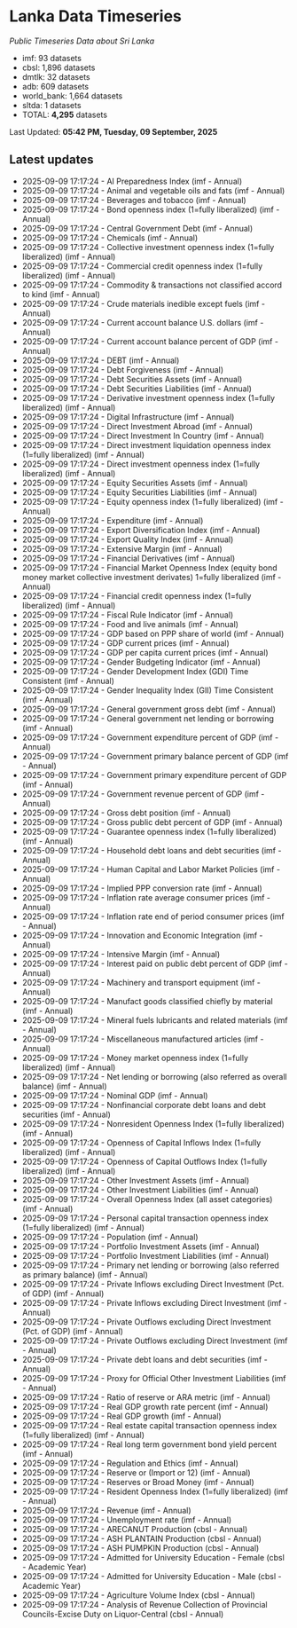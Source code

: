 # Lanka Data Timeseries
*Public Timeseries Data about Sri Lanka*

* imf: 93 datasets
* cbsl: 1,896 datasets
* dmtlk: 32 datasets
* adb: 609 datasets
* world_bank: 1,664 datasets
* sltda: 1 datasets
* TOTAL: **4,295** datasets

Last Updated: **05:42 PM, Tuesday, 09 September, 2025**

## Latest updates

* 2025-09-09 17:17:24 - AI Preparedness Index (imf - Annual)
* 2025-09-09 17:17:24 - Animal and vegetable oils and fats (imf - Annual)
* 2025-09-09 17:17:24 - Beverages and tobacco (imf - Annual)
* 2025-09-09 17:17:24 - Bond openness index (1=fully liberalized) (imf - Annual)
* 2025-09-09 17:17:24 - Central Government Debt (imf - Annual)
* 2025-09-09 17:17:24 - Chemicals (imf - Annual)
* 2025-09-09 17:17:24 - Collective investment openness index (1=fully liberalized) (imf - Annual)
* 2025-09-09 17:17:24 - Commercial credit openness index (1=fully liberalized) (imf - Annual)
* 2025-09-09 17:17:24 - Commodity & transactions not classified accord to kind (imf - Annual)
* 2025-09-09 17:17:24 - Crude materials inedible except fuels (imf - Annual)
* 2025-09-09 17:17:24 - Current account balance U.S. dollars (imf - Annual)
* 2025-09-09 17:17:24 - Current account balance percent of GDP (imf - Annual)
* 2025-09-09 17:17:24 - DEBT (imf - Annual)
* 2025-09-09 17:17:24 - Debt Forgiveness (imf - Annual)
* 2025-09-09 17:17:24 - Debt Securities Assets (imf - Annual)
* 2025-09-09 17:17:24 - Debt Securities Liabilities (imf - Annual)
* 2025-09-09 17:17:24 - Derivative investment openness index (1=fully liberalized) (imf - Annual)
* 2025-09-09 17:17:24 - Digital Infrastructure (imf - Annual)
* 2025-09-09 17:17:24 - Direct Investment Abroad (imf - Annual)
* 2025-09-09 17:17:24 - Direct Investment In Country (imf - Annual)
* 2025-09-09 17:17:24 - Direct investment liquidation openness index (1=fully liberalized) (imf - Annual)
* 2025-09-09 17:17:24 - Direct investment openness index (1=fully liberalized) (imf - Annual)
* 2025-09-09 17:17:24 - Equity Securities Assets (imf - Annual)
* 2025-09-09 17:17:24 - Equity Securities Liabilities (imf - Annual)
* 2025-09-09 17:17:24 - Equity openness index (1=fully liberalized) (imf - Annual)
* 2025-09-09 17:17:24 - Expenditure (imf - Annual)
* 2025-09-09 17:17:24 - Export Diversification Index (imf - Annual)
* 2025-09-09 17:17:24 - Export Quality Index (imf - Annual)
* 2025-09-09 17:17:24 - Extensive Margin (imf - Annual)
* 2025-09-09 17:17:24 - Financial Derivatives (imf - Annual)
* 2025-09-09 17:17:24 - Financial Market Openness Index (equity bond money market collective investment derivates) 1=fully liberalized (imf - Annual)
* 2025-09-09 17:17:24 - Financial credit openness index (1=fully liberalized) (imf - Annual)
* 2025-09-09 17:17:24 - Fiscal Rule Indicator (imf - Annual)
* 2025-09-09 17:17:24 - Food and live animals (imf - Annual)
* 2025-09-09 17:17:24 - GDP based on PPP share of world (imf - Annual)
* 2025-09-09 17:17:24 - GDP current prices (imf - Annual)
* 2025-09-09 17:17:24 - GDP per capita current prices (imf - Annual)
* 2025-09-09 17:17:24 - Gender Budgeting Indicator (imf - Annual)
* 2025-09-09 17:17:24 - Gender Development Index (GDI) Time Consistent (imf - Annual)
* 2025-09-09 17:17:24 - Gender Inequality Index (GII) Time Consistent (imf - Annual)
* 2025-09-09 17:17:24 - General government gross debt (imf - Annual)
* 2025-09-09 17:17:24 - General government net lending or borrowing (imf - Annual)
* 2025-09-09 17:17:24 - Government expenditure percent of GDP (imf - Annual)
* 2025-09-09 17:17:24 - Government primary balance percent of GDP (imf - Annual)
* 2025-09-09 17:17:24 - Government primary expenditure percent of GDP (imf - Annual)
* 2025-09-09 17:17:24 - Government revenue percent of GDP (imf - Annual)
* 2025-09-09 17:17:24 - Gross debt position (imf - Annual)
* 2025-09-09 17:17:24 - Gross public debt percent of GDP (imf - Annual)
* 2025-09-09 17:17:24 - Guarantee openness index (1=fully liberalized) (imf - Annual)
* 2025-09-09 17:17:24 - Household debt loans and debt securities (imf - Annual)
* 2025-09-09 17:17:24 - Human Capital and Labor Market Policies (imf - Annual)
* 2025-09-09 17:17:24 - Implied PPP conversion rate (imf - Annual)
* 2025-09-09 17:17:24 - Inflation rate average consumer prices (imf - Annual)
* 2025-09-09 17:17:24 - Inflation rate end of period consumer prices (imf - Annual)
* 2025-09-09 17:17:24 - Innovation and Economic Integration (imf - Annual)
* 2025-09-09 17:17:24 - Intensive Margin (imf - Annual)
* 2025-09-09 17:17:24 - Interest paid on public debt percent of GDP (imf - Annual)
* 2025-09-09 17:17:24 - Machinery and transport equipment (imf - Annual)
* 2025-09-09 17:17:24 - Manufact goods classified chiefly by material (imf - Annual)
* 2025-09-09 17:17:24 - Mineral fuels lubricants and related materials (imf - Annual)
* 2025-09-09 17:17:24 - Miscellaneous manufactured articles (imf - Annual)
* 2025-09-09 17:17:24 - Money market openness index (1=fully liberalized) (imf - Annual)
* 2025-09-09 17:17:24 - Net lending or borrowing (also referred as overall balance) (imf - Annual)
* 2025-09-09 17:17:24 - Nominal GDP (imf - Annual)
* 2025-09-09 17:17:24 - Nonfinancial corporate debt loans and debt securities (imf - Annual)
* 2025-09-09 17:17:24 - Nonresident Openness Index (1=fully liberalized) (imf - Annual)
* 2025-09-09 17:17:24 - Openness of Capital Inflows Index (1=fully liberalized) (imf - Annual)
* 2025-09-09 17:17:24 - Openness of Capital Outflows Index (1=fully liberalized) (imf - Annual)
* 2025-09-09 17:17:24 - Other Investment Assets (imf - Annual)
* 2025-09-09 17:17:24 - Other Investment Liabilities (imf - Annual)
* 2025-09-09 17:17:24 - Overall Openness Index (all asset categories) (imf - Annual)
* 2025-09-09 17:17:24 - Personal capital transaction openness index (1=fully liberalized) (imf - Annual)
* 2025-09-09 17:17:24 - Population (imf - Annual)
* 2025-09-09 17:17:24 - Portfolio Investment Assets (imf - Annual)
* 2025-09-09 17:17:24 - Portfolio Investment Liabilities (imf - Annual)
* 2025-09-09 17:17:24 - Primary net lending or borrowing (also referred as primary balance) (imf - Annual)
* 2025-09-09 17:17:24 - Private Inflows excluding Direct Investment (Pct. of GDP) (imf - Annual)
* 2025-09-09 17:17:24 - Private Inflows excluding Direct Investment (imf - Annual)
* 2025-09-09 17:17:24 - Private Outflows excluding Direct Investment (Pct. of GDP) (imf - Annual)
* 2025-09-09 17:17:24 - Private Outflows excluding Direct Investment (imf - Annual)
* 2025-09-09 17:17:24 - Private debt loans and debt securities (imf - Annual)
* 2025-09-09 17:17:24 - Proxy for Official Other Investment Liabilities (imf - Annual)
* 2025-09-09 17:17:24 - Ratio of reserve or ARA metric (imf - Annual)
* 2025-09-09 17:17:24 - Real GDP growth rate percent (imf - Annual)
* 2025-09-09 17:17:24 - Real GDP growth (imf - Annual)
* 2025-09-09 17:17:24 - Real estate capital transaction openness index (1=fully liberalized) (imf - Annual)
* 2025-09-09 17:17:24 - Real long term government bond yield percent (imf - Annual)
* 2025-09-09 17:17:24 - Regulation and Ethics (imf - Annual)
* 2025-09-09 17:17:24 - Reserve or (Import or 12) (imf - Annual)
* 2025-09-09 17:17:24 - Reserves or Broad Money (imf - Annual)
* 2025-09-09 17:17:24 - Resident Openness Index (1=fully liberalized) (imf - Annual)
* 2025-09-09 17:17:24 - Revenue (imf - Annual)
* 2025-09-09 17:17:24 - Unemployment rate (imf - Annual)
* 2025-09-09 17:17:24 - ARECANUT Production (cbsl - Annual)
* 2025-09-09 17:17:24 - ASH PLANTAIN Production (cbsl - Annual)
* 2025-09-09 17:17:24 - ASH PUMPKIN Production (cbsl - Annual)
* 2025-09-09 17:17:24 - Admitted for University Education - Female (cbsl - Academic Year)
* 2025-09-09 17:17:24 - Admitted for University Education - Male (cbsl - Academic Year)
* 2025-09-09 17:17:24 - Agriculture Volume Index (cbsl - Annual)
* 2025-09-09 17:17:24 - Analysis of Revenue Collection of Provincial Councils-Excise Duty on Liquor-Central (cbsl - Annual)